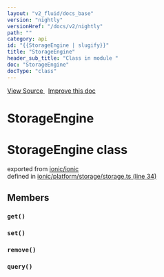 ```yaml
---
layout: "v2_fluid/docs_base"
version: "nightly"
versionHref: "/docs/v2/nightly"
path: ""
category: api
id: "{{StorageEngine | slugify}}"
title: "StorageEngine"
header_sub_title: "Class in module "
doc: "StorageEngine"
docType: "class"
---
```




<div class="improve-docs">
  <a href='http://github.com/driftyco/ionic2/tree/master/ionic/platform/storage/storage.ts#L33'>
    View Source
  </a>
  &nbsp;
  <a href='http://github.com/driftyco/ionic2/edit/master/ionic/platform/storage/storage.ts#L33'>
    Improve this doc
  </a>
</div>




<h1 class="api-title">

  StorageEngine



</h1>










<h1 class="class export">StorageEngine <span class="type">class</span></h1>
<p class="module">exported from <a href='undefined'>ionic/ionic</a><br/>
defined in <a href="https://github.com/driftyco/ionic2/tree/master/ionic/platform/storage/storage.ts#L34-L49">ionic/platform/storage/storage.ts (line 34)</a>
</p>
<h2>Members</h2>

<div id="get"></div>
<h3>
  <code>get()</code>

</h3>












<div id="set"></div>
<h3>
  <code>set()</code>

</h3>












<div id="remove"></div>
<h3>
  <code>remove()</code>

</h3>












<div id="query"></div>
<h3>
  <code>query()</code>

</h3>














